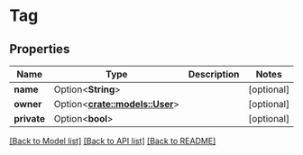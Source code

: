 # Tag

## Properties

Name | Type | Description | Notes
------------ | ------------- | ------------- | -------------
**name** | Option<**String**> |  | [optional]
**owner** | Option<[**crate::models::User**](user.md)> |  | [optional]
**private** | Option<**bool**> |  | [optional]

[[Back to Model list]](../README.md#documentation-for-models) [[Back to API list]](../README.md#documentation-for-api-endpoints) [[Back to README]](../README.md)


